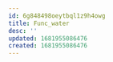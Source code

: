 ```yaml
---
id: 6g848498oeytbql1z9h4owg
title: Func_water
desc: ''
updated: 1681955086476
created: 1681955086476
---
```

